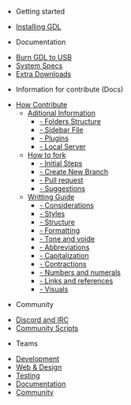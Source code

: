 * Getting started
- [Installing GDL](install-gdl.md)
* Documentation
- [Burn GDL to USB](create-usb.md)
- [System Specs](system-specs.md)
- [Extra Downloads](extras-md)
* Information for contribute (Docs)
- [How Contribute](how-contribute.md)
    - [Aditional Information](how-contribute.md#aditional-information)
         - [- Folders Structure](how-contribute.md#folders-structure)
         - [- Sidebar File](how-contribute.md#siderbarmd-file)
         - [- Plugins](how-contribute.md#plugins)
         - [- Local Server](how-contribute.md#docsify-cli-to-local-server)
    - [How to fork](how-to-fork.md)
        - [- Initial Steps](how-to-fork.md#inital-steps)
        - [- Create New Branch](how-to-fork.md#create-a-new-branch)
        - [- Pull request](how-to-fork.md#make-changes-and-create-a-pull-request)
        - [- Suggestions](how-to-fork.md#suggestions-for-branch-and-commit-names)
    - [Writting Guide](writing-style-guide.md)
        - [- Considerations](writing-style-guide.md#consider-the-three-cs-of-writing)
        - [- Styles](writing-style-guide.md#writing-style)
        - [- Structure](writing-style-guide.md#content-structure)
        - [- Formatting](writing-style-guide.md#formatting)
        - [- Tone and voide](writing-style-guide.md#tone-and-voice)
        - [- Abbreviations](writing-style-guide.md#abbreviations-and-acronyms)
        - [- Capitalization](writing-style-guide.md#capitalization)
        - [- Contractions](writing-style-guide.md#contractions)
        - [- Numbers and numerals](writing-style-guide.md#numbers-and-numerals)
        - [- Links and references](writing-style-guide.md#links-and-references)
        - [- Visuals](writing-style-guide.md#visuals)
* Community
- [Discord and IRC](socials.md)
- [Community Scripts](community-scripts.md)
* Teams
- [Development](teams-dev.md)
- [Web & Design](teams-web.md)
- [Testing](teams-testing.md)
- [Documentation](teams-documentation.md)
- [Community](teams-community.md)

